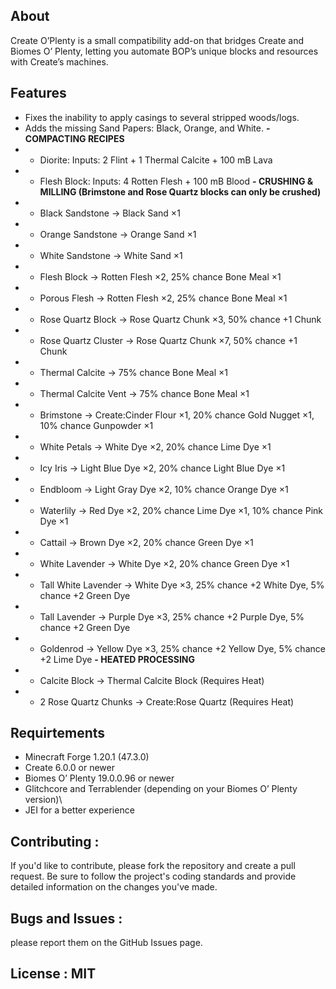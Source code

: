 ## About
Create O’Plenty is a small compatibility add-on that bridges Create and Biomes O’ Plenty, letting you automate BOP’s unique blocks and resources with Create’s machines.

## Features
- Fixes the inability to apply casings to several stripped woods/logs.
- Adds the missing Sand Papers: Black, Orange, and White.
**- COMPACTING RECIPES**
- - Diorite: Inputs: 2 Flint + 1 Thermal Calcite + 100 mB Lava
- - Flesh Block: Inputs: 4 Rotten Flesh + 100 mB Blood
**- CRUSHING & MILLING (Brimstone and Rose Quartz blocks can only be crushed)**
- - Black Sandstone → Black Sand ×1
- - Orange Sandstone → Orange Sand ×1
- - White Sandstone → White Sand ×1
- - Flesh Block → Rotten Flesh ×2, 25% chance Bone Meal ×1
- - Porous Flesh → Rotten Flesh ×2, 25% chance Bone Meal ×1
- - Rose Quartz Block → Rose Quartz Chunk ×3, 50% chance +1 Chunk
- - Rose Quartz Cluster → Rose Quartz Chunk ×7, 50% chance +1 Chunk
- - Thermal Calcite → 75% chance Bone Meal ×1
- - Thermal Calcite Vent → 75% chance Bone Meal ×1
- - Brimstone → Create:Cinder Flour ×1, 20% chance Gold Nugget ×1, 10% chance Gunpowder ×1
- - White Petals → White Dye ×2, 20% chance Lime Dye ×1
- - Icy Iris → Light Blue Dye ×2, 20% chance Light Blue Dye ×1
- - Endbloom → Light Gray Dye ×2, 10% chance Orange Dye ×1
- - Waterlily → Red Dye ×2, 20% chance Lime Dye ×1, 10% chance Pink Dye ×1
- - Cattail → Brown Dye ×2, 20% chance Green Dye ×1
- - White Lavender → White Dye ×2, 20% chance Green Dye ×1
- - Tall White Lavender → White Dye ×3, 25% chance +2 White Dye, 5% chance +2 Green Dye
- - Tall Lavender → Purple Dye ×3, 25% chance +2 Purple Dye, 5% chance +2 Green Dye
- - Goldenrod → Yellow Dye ×3, 25% chance +2 Yellow Dye, 5% chance +2 Lime Dye
**- HEATED PROCESSING**
- - Calcite Block → Thermal Calcite Block (Requires Heat)
- - 2 Rose Quartz Chunks → Create:Rose Quartz (Requires Heat)

## Requirtements
- Minecraft Forge 1.20.1 (47.3.0)
- Create 6.0.0 or newer
- Biomes O’ Plenty 19.0.0.96 or newer
- Glitchcore and Terrablender (depending on your Biomes O’ Plenty version)\
- JEI for a better experience

## Contributing :
If you'd like to contribute, please fork the repository and create a pull request. 
Be sure to follow the project's coding standards and provide detailed information on the changes you've made.

## Bugs and Issues :
please report them on the GitHub Issues page.

## License : MIT
